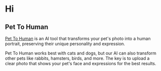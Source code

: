# Hi

## Pet To Human

[Pet To Human](https://pettohuman.com) is an AI tool that transforms your pet's photo into a human portrait, preserving their unique personality and expression.

Pet To Human works best with cats and dogs, but our AI can also transform other pets like rabbits, hamsters, birds, and more. The key is to upload a clear photo that shows your pet's face and expressions for the best results.
